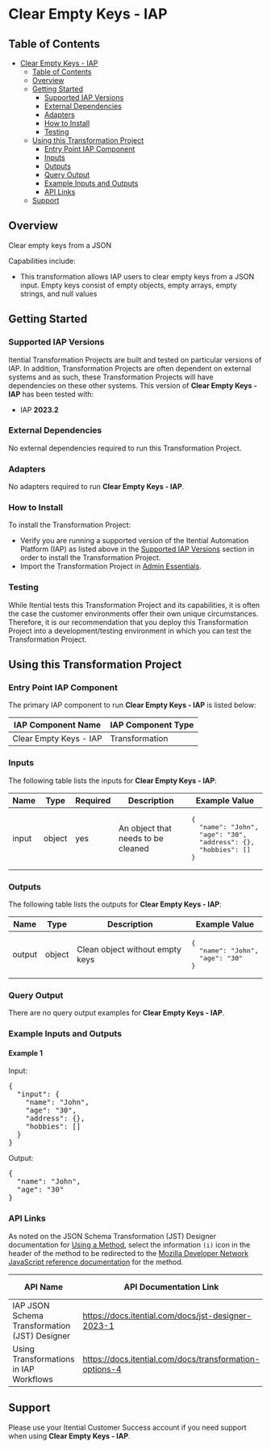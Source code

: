 # Clear Empty Keys - IAP

## Table of Contents

- [Clear Empty Keys - IAP](#clear-empty-keys---iap)
  - [Table of Contents](#table-of-contents)
  - [Overview](#overview)
  - [Getting Started](#getting-started)
    - [Supported IAP Versions](#supported-iap-versions)
    - [External Dependencies](#external-dependencies)
    - [Adapters](#adapters)
    - [How to Install](#how-to-install)
    - [Testing](#testing)
  - [Using this Transformation Project](#using-this-transformation-project)
    - [Entry Point IAP Component](#entry-point-iap-component)
    - [Inputs](#inputs)
    - [Outputs](#outputs)
    - [Query Output](#query-output)
    - [Example Inputs and Outputs](#example-inputs-and-outputs)
    - [API Links](#api-links)
  - [Support](#support)

## Overview

Clear empty keys from a JSON

Capabilities include:
- This transformation allows IAP users to clear empty keys from a JSON input. Empty keys consist of empty objects, empty arrays, empty strings, and null values





## Getting Started

### Supported IAP Versions

Itential Transformation Projects are built and tested on particular versions of IAP. In addition, Transformation Projects are often dependent on external systems and as such, these Transformation Projects will have dependencies on these other systems. This version of **Clear Empty Keys - IAP** has been tested with:


- IAP **2023.2**



### External Dependencies

No external dependencies required to run this Transformation Project.




### Adapters

No adapters required to run **Clear Empty Keys - IAP**.


### How to Install

To install the Transformation Project:

- Verify you are running a supported version of the Itential Automation Platform (IAP) as listed above in the [Supported IAP Versions](#supported-iap-versions) section in order to install the Transformation Project.
- Import the Transformation Project in [Admin Essentials](https://docs.itential.com/docs/importing-pre-built-iap).

### Testing

While Itential tests this Transformation Project and its capabilities, it is often the case the customer environments offer their own unique circumstances. Therefore, it is our recommendation that you deploy this Transformation Project into a development/testing environment in which you can test the Transformation Project.

## Using this Transformation Project


### Entry Point IAP Component

The primary IAP component to run **Clear Empty Keys - IAP** is listed below:

<table>
  <thead>
    <tr>
      <th>IAP Component Name</th>
      <th>IAP Component Type</th>
    </tr>
  </thead>
  <tbody>
      <td>Clear Empty Keys - IAP</td>
      <td>Transformation</td>
    </tr>
  </tbody>
</table>

### Inputs

The following table lists the inputs for **Clear Empty Keys - IAP**:

<table>
  <thead>
    <tr>
      <th>Name</th>
      <th>Type</th>
      <th>Required</th>
      <th>Description</th>
      <th>Example Value</th>
    </tr>
  </thead>
  <tbody>
    <tr>
      <td>input</td>
      <td>object</td>
      <td>yes</td>
      <td>An object that needs to be cleaned</td>
      <td><pre lang="json">{
  "name": "John",
  "age": "30",
  "address": {},
  "hobbies": []
}</pre></td>
    </tr>
  </tbody>
</table>



### Outputs

The following table lists the outputs for **Clear Empty Keys - IAP**:

<table>
  <thead>
    <tr>
      <th>Name</th>
      <th>Type</th>
      <th>Description</th>
      <th>Example Value</th>
    </tr>
  </thead>
  <tbody>
    <tr>
      <td>output</td>
      <td>object</td>
      <td>Clean object without empty keys</td>
      <td><pre lang="json">{
  "name": "John",
  "age": "30"
}</pre></td>
    </tr>
  </tbody>
</table>



### Query Output

There are no query output examples for **Clear Empty Keys - IAP**.




### Example Inputs and Outputs

  
#### Example 1

    
Input:
<pre>{
  "input": {
    "name": "John",
    "age": "30",
    "address": {},
    "hobbies": []
  }
} </pre>

    
    
Output:
<pre>{
  "name": "John",
  "age": "30"
} </pre>

    
  


### API Links
As noted on the JSON Schema Transformation (JST) Designer documentation for [Using a Method](https://docs.itential.com/docs/jst-designer-2023-1#using-a-method), select the information `(i)` icon in the header of the method to be redirected to the [Mozilla Developer Network JavaScript reference documentation](https://developer.mozilla.org/en-US/docs/Web/JavaScript/Reference) for the method. 

<table>
  <thead>
    <tr>
      <th>API Name</th>
      <th>API Documentation Link</th>
      <th>API Link Visibility</th>
    </tr>
  </thead>
  <tbody>
    <tr>
      <td>IAP JSON Schema Transformation (JST) Designer</td>
      <td><a href="https://docs.itential.com/docs/jst-designer-2023-1">https://docs.itential.com/docs/jst-designer-2023-1</a></td>
      <td>Public</td>
    </tr>    <tr>
      <td>Using Transformations in IAP Workflows</td>
      <td><a href="https://docs.itential.com/docs/transformation-options-4">https://docs.itential.com/docs/transformation-options-4</a></td>
      <td>Public</td>
    </tr>
  </tbody>
</table>


## Support

Please use your Itential Customer Success account if you need support when using **Clear Empty Keys - IAP**.